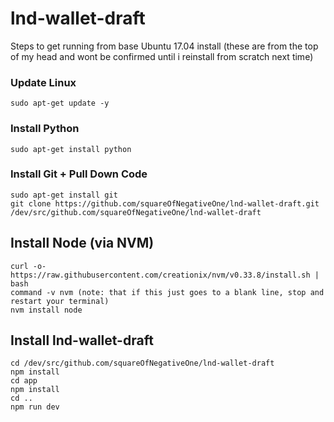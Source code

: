 # lnd-wallet-draft

Steps to get running from base Ubuntu 17.04 install
(these are from the top of my head and wont be confirmed until i reinstall from scratch next time)

### Update Linux
```
sudo apt-get update -y
```

### Install Python
```
sudo apt-get install python
```

### Install Git + Pull Down Code
```
sudo apt-get install git
git clone https://github.com/squareOfNegativeOne/lnd-wallet-draft.git /dev/src/github.com/squareOfNegativeOne/lnd-wallet-draft
```

## Install Node (via NVM)
```
curl -o- https://raw.githubusercontent.com/creationix/nvm/v0.33.8/install.sh | bash
command -v nvm (note: that if this just goes to a blank line, stop and restart your terminal)
nvm install node
```

## Install lnd-wallet-draft
```
cd /dev/src/github.com/squareOfNegativeOne/lnd-wallet-draft
npm install
cd app
npm install
cd ..
npm run dev
```



